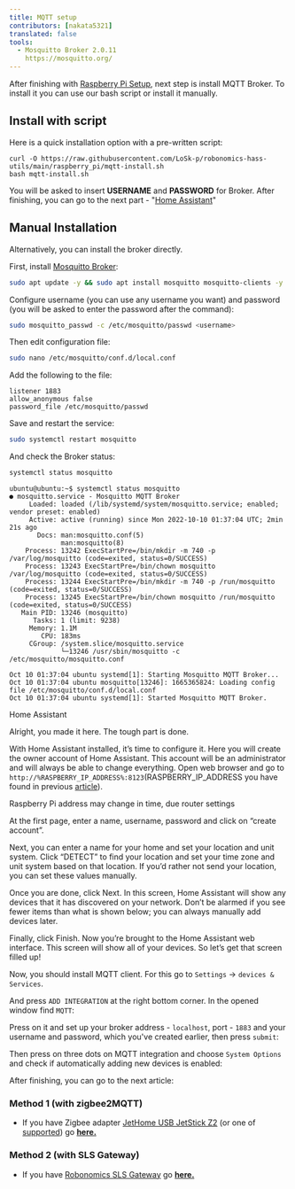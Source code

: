 ```yaml
---
title: MQTT setup
contributors: [nakata5321]
translated: false
tools:
  - Mosquitto Broker 2.0.11
    https://mosquitto.org/
---
```


After finishing with [Raspberry Pi Setup](/docs/raspberry-setup/), next step is install MQTT Broker. To install it you can use our bash script or install it manually.

## Install with script

Here is a quick installation option with a pre-written script:

```shell
curl -O https://raw.githubusercontent.com/LoSk-p/robonomics-hass-utils/main/raspberry_pi/mqtt-install.sh
bash mqtt-install.sh
```

You will be asked to insert **USERNAME** and **PASSWORD** for Broker.
After finishing, you can go to the next part - "[Home Assistant](#home-assistant)"

## Manual Installation

Alternatively, you can install the broker directly.

First, install [Mosquitto Broker](https://mosquitto.org/):

```bash
sudo apt update -y && sudo apt install mosquitto mosquitto-clients -y
```

Configure username (you can use any username you want) and password (you will be asked to enter the password after the command):

```bash
sudo mosquitto_passwd -c /etc/mosquitto/passwd <username>
```

Then edit configuration file:

```bash
sudo nano /etc/mosquitto/conf.d/local.conf
```

Add the following to the file:

```
listener 1883
allow_anonymous false
password_file /etc/mosquitto/passwd
```

Save and restart the service:

```bash
sudo systemctl restart mosquitto
```

And check the Broker status:

```bash
systemctl status mosquitto
```

```shell
ubuntu@ubuntu:~$ systemctl status mosquitto
● mosquitto.service - Mosquitto MQTT Broker
     Loaded: loaded (/lib/systemd/system/mosquitto.service; enabled; vendor preset: enabled)
     Active: active (running) since Mon 2022-10-10 01:37:04 UTC; 2min 21s ago
       Docs: man:mosquitto.conf(5)
             man:mosquitto(8)
    Process: 13242 ExecStartPre=/bin/mkdir -m 740 -p /var/log/mosquitto (code=exited, status=0/SUCCESS)
    Process: 13243 ExecStartPre=/bin/chown mosquitto /var/log/mosquitto (code=exited, status=0/SUCCESS)
    Process: 13244 ExecStartPre=/bin/mkdir -m 740 -p /run/mosquitto (code=exited, status=0/SUCCESS)
    Process: 13245 ExecStartPre=/bin/chown mosquitto /run/mosquitto (code=exited, status=0/SUCCESS)
   Main PID: 13246 (mosquitto)
      Tasks: 1 (limit: 9238)
     Memory: 1.1M
        CPU: 183ms
     CGroup: /system.slice/mosquitto.service
             └─13246 /usr/sbin/mosquitto -c /etc/mosquitto/mosquitto.conf

Oct 10 01:37:04 ubuntu systemd[1]: Starting Mosquitto MQTT Broker...
Oct 10 01:37:04 ubuntu mosquitto[13246]: 1665365824: Loading config file /etc/mosquitto/conf.d/local.conf
Oct 10 01:37:04 ubuntu systemd[1]: Started Mosquitto MQTT Broker.

```


<robo-wiki-title :type="2" anchor="home-assistant"> 
  Home Assistant
</robo-wiki-title>

Alright, you made it here. The tough part is done.

With Home Assistant installed, it’s time to configure it. Here you will create the owner account of Home Assistant. 
This account will be an administrator and will always be able to change everything. Open web browser and go to `http://%RASPBERRY_IP_ADDRESS%:8123`(RASPBERRY_IP_ADDRESS you have found in previous [article]()).

<robo-wiki-note type="note">Raspberry Pi address may change in time, due router settings</robo-wiki-note>

At the first page, enter a name, username, password and click on “create account”.

<robo-wiki-picture src="home-assistant/username.jpg" alt="create user" />

Next, you can enter a name for your home and set your location and unit system. Click “DETECT” to find your location and set your time zone and unit system based on that location.
If you’d rather not send your location, you can set these values manually.

<robo-wiki-picture src="home-assistant/location.jpg" alt="set location" />

Once you are done, click Next. In this screen, Home Assistant will show any devices that it has discovered on your network.
Don’t be alarmed if you see fewer items than what is shown below; you can always manually add devices later.

<robo-wiki-picture src="home-assistant/add-devices.jpg" alt="additional devices" />

Finally, click Finish. Now you’re brought to the Home Assistant web interface.
This screen will show all of your devices. So let’s get that screen filled up!

Now, you should install MQTT client. For this go to `Settings` -> `devices & Services`.

<robo-wiki-picture src="home-assistant/settings.jpg" alt="settings screen" />

And press `ADD INTEGRATION` at the right bottom corner. In the opened window find `MQTT`:

<robo-wiki-picture src="home-assistant/mqtt.jpg" />

Press on it and set up your broker address - `localhost`, port - `1883` 
and your username and password, which you've created earlier, then press `submit`:

<robo-wiki-picture src="home-assistant/mqtt-setup.jpg" />

Then press on three dots on MQTT integration and choose `System Options` and check if automatically adding new devices is enabled:

<robo-wiki-picture src="home-assistant/add-dev.jpg" />


After finishing, you can go to the next article:

### Method 1 (with zigbee2MQTT)
* If you have Zigbee adapter [JetHome USB JetStick Z2](https://jethome.ru/z2/) (or one of [supported](https://www.zigbee2mqtt.io/information/supported_adapters.html)) go [**here.**](/docs/zigbee2-mqtt/)

### Method 2 (with SLS Gateway)
* If you have [Robonomics SLS Gateway](https://easyeda.com/ludovich88/robonomics_sls_gateway_v01) go [**here.**](/docs/sls-setup/)

